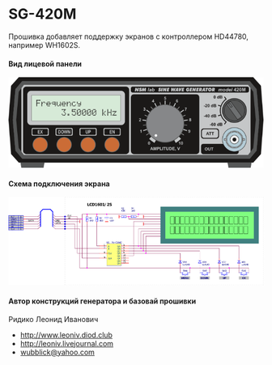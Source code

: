 # SG-420M

Прошивка добавляет поддержку экранов с контроллером HD44780, например WH1602S.

#### Вид лицевой панели

![alt wh1602s](https://github.com/pashamray/SG-420M/blob/master/doc/sg-420m_wh1602s.png)

#### Схема подключения экрана

![alt sch_wh1602s](https://github.com/pashamray/SG-420M/blob/master/doc/SG-420M_sch_wh160x.png)

#### Автор конструкций генератора и базовай прошивки

Ридико Леонид Иванович
* http://www.leoniv.diod.club
* http://leoniv.livejournal.com
* wubblick@yahoo.com
